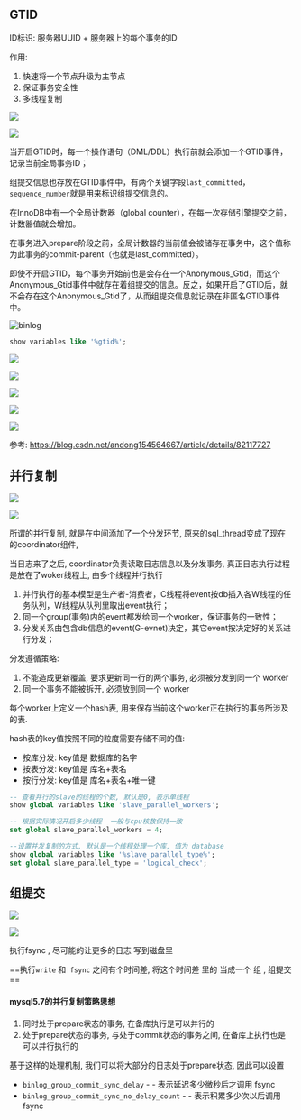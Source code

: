 ## GTID

ID标识: 服务器UUID + 服务器上的每个事务的ID

作用:

1. 快速将一个节点升级为主节点
2. 保证事务安全性
3. 多线程复制





![](https://youpaiyun.zongqilive.cn/image/20210103164208.png)

![](https://youpaiyun.zongqilive.cn/image/20200917143841.png)

当开启GTID时，每一个操作语句（DML/DDL）执行前就会添加一个GTID事件，记录当前全局事务ID；

组提交信息也存放在GTID事件中，有两个关键字段`last_committed`，`sequence_number`就是用来标识组提交信息的。

在InnoDB中有一个全局计数器（global counter），在每一次存储引擎提交之前，计数器值就会增加。

在事务进入prepare阶段之前，全局计数器的当前值会被储存在事务中，这个值称为此事务的commit-parent（也就是last_committed）。

即使不开启GTID，每个事务开始前也是会存在一个Anonymous_Gtid，而这个Anonymous_Gtid事件中就存在着组提交的信息。反之，如果开启了GTID后，就不会存在这个Anonymous_Gtid了，从而组提交信息就记录在非匿名GTID事件中。

![binlog](https://youpaiyun.zongqilive.cn/image/20200917144325.png)



```sql
show variables like '%gtid%';
```

![](https://youpaiyun.zongqilive.cn/image/20200917143940.png)



![](https://youpaiyun.zongqilive.cn/image/20200917161602.png)

![](https://youpaiyun.zongqilive.cn/image/20200917161620.png)







![](https://youpaiyun.zongqilive.cn/image/20200917160928.png)

![](https://youpaiyun.zongqilive.cn/image/20200917160953.png)

参考: https://blog.csdn.net/andong154564667/article/details/82117727











## 并行复制

![](https://youpaiyun.zongqilive.cn/image/20210103164218.png)



![](https://youpaiyun.zongqilive.cn/image/20200917112110.png)

所谓的并行复制, 就是在中间添加了一个分发环节, 原来的sql_thread变成了现在的coordinator组件, 

当日志来了之后, coordinator负责读取日志信息以及分发事务, 真正日志执行过程是放在了woker线程上, 由多个线程并行执行



1. 并行执行的基本模型是生产者-消费者，C线程将event按db插入各W线程的任务队列，W线程从队列里取出event执行；
2. 同一个group(事务)内的event都发给同一个worker，保证事务的一致性；
3. 分发关系由包含db信息的event(G-evnet)决定，其它event按决定好的关系进行分发；



分发遵循策略:

1. 不能造成更新覆盖, 要求更新同一行的两个事务, 必须被分发到同一个 worker
2. 同一个事务不能被拆开, 必须放到同一个 worker

每个worker上定义一个hash表, 用来保存当前这个worker正在执行的事务所涉及的表.

hash表的key值按照不同的粒度需要存储不同的值:

- 按库分发: key值是 数据库的名字
- 按表分发: key值是 库名+表名
- 按行分发: key值是 库名+表名+唯一键



```sql
-- 查看并行的slave的线程的个数, 默认是0, 表示单线程
show global variables like 'slave_parallel_workers';

-- 根据实际情况开启多少线程  一般与cpu核数保持一致
set global slave_parallel_workers = 4;

--设置并发复制的方式, 默认是一个线程处理一个库, 值为 database
show global variables like '%slave_parallel_type%';
set global slave_parallel_type = 'logical_check';
```



## 组提交

![](https://youpaiyun.zongqilive.cn/image/20200917142516.png)

![](https://youpaiyun.zongqilive.cn/image/20200917143105.png)

执行fsync , 尽可能的让更多的日志 写到磁盘里

==执行`write` 和` fsync` 之间有个时间差, 将这个时间差 里的 当成一个 组 , 组提交==



#### mysql5.7的并行复制策略思想

1. 同时处于prepare状态的事务, 在备库执行是可以并行的
2. 处于prepare状态的事务, 与处于commit状态的事务之间, 在备库上执行也是可以并行执行的

基于这样的处理机制, 我们可以将大部分的日志处于prepare状态, 因此可以设置

- `binlog_group_commit_sync_delay` - - 表示延迟多少微秒后才调用 fsync
- `binlog_group_commit_sync_no_delay_count` - - 表示积累多少次以后调用fsync



























































